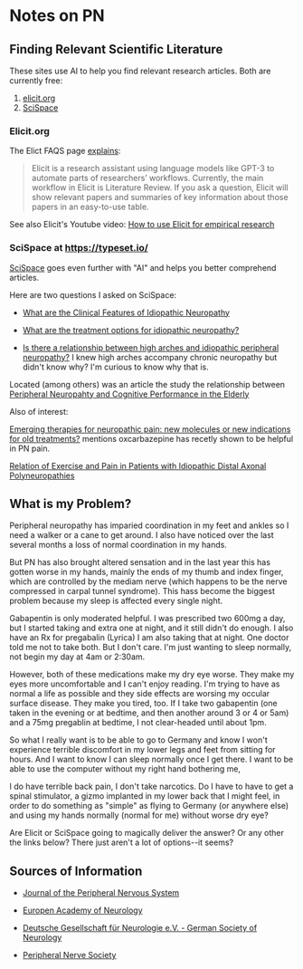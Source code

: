 # Notes on PN

## Finding Relevant Scientific Literature 

These sites use AI to help you find relevant research articles. Both are currently free:

1. [elicit.org](https://elicit.org) 
2. [SciSpace](https://typeset.io/)

### Elicit.org

The Elict FAQS page [explains](https://elicit.org/faq#what-is-elicit):

> Elicit is a research assistant using language models like GPT-3 to automate parts of researchers’ workflows. Currently, the main workflow
in Elicit is Literature Review. If you ask a question, Elicit will show relevant papers and summaries of key information about those papers
in an easy-to-use table.

See also Elicit's Youtube video: [How to use Elicit for empirical research](https://youtu.be/IYvnivEl8Hw)

### SciSpace at <https://typeset.io/> 

[SciSpace](https://typeset.io/) goes even further with "AI" and helps you better comprehend articles.

Here are two questions I asked on SciSpace:

- [What are the Clinical Features of Idiopathic Neuropathy](https://typeset.io/search?q=What%20are%20the%20clinical%20features%20of%20idiopathic%20peripheral%20neuropathy?)

- [What are the treatment options for idiopathic neuropathy?](https://typeset.io/search?q=What%20are%20the%20treatment%20options%20for%20idiopathic%20peripheral%20neuropathy?)

- [Is there a relationship between high arches and idiopathic peripheral neuropathy?](https://typeset.io/search?q=Is%20there%20a%20relationship%20between%20high%20arches%20and%20idiopathic%20peripheral%20neuropathy?)
  I knew high arches accompany chronic neuropathy but didn't know why? I'm curious to know why that is. 

Located (among others) was an article the study the relationship between [Peripheral Neuropahty and Cognitive Performance in the Elderly](https://typeset.io/papers/relationship-between-peripheral-neuropathy-and-cognitive-22jmkhi5gp)

Also of interest:

[Emerging therapies for neuropathic pain: new molecules or new indications for old treatments?](https://typeset.io/papers/emerging-therapies-for-neuropathic-pain-new-molecules-or-new-35onfglesz)
mentions oxcarbazepine has recetly shown to be helpful in PN pain.

[Relation of Exercise and Pain in Patients with Idiopathic Distal Axonal Polyneuropathies](https://typeset.io/papers/relation-of-exercise-and-pain-in-patients-with-idiopathic-1wvbknmogh)

## What is my Problem?

Peripheral neuropathy has imparied coordination in my feet and ankles so I need a walker or a cane to get around. I also have noticed over the last
several months a loss of normal coordination in my hands.

But PN has also brought altered sensation and in the last year this has gotten worse in my hands, mainly the ends of my thumb and index finger, which are
controlled by the mediam nerve (which happens to be the nerve compressed in carpal tunnel syndrome). This hass become the biggest problem because my
sleep is affected every single night. 

Gabapentin is only moderated helpful. I was prescribed two 600mg a day, but I started taking and extra one at night, and it still didn't do enough.
I also have an Rx for pregabalin (Lyrica) I am also taking that at night. One doctor told me
not to take both. But I don't care. I'm just wanting to sleep normally, not begin my day at 4am or 2:30am.

However, both of these medications make my dry eye worse. They make my eyes more uncomfortable and I can't enjoy reading. I'm trying to have as normal
a life as possible and they side effects are worsing my occular surface disease. They make you tired, too. If I take two gabapentin (one taken in the evening
or at bedtime, and then another around 3 or 4 or 5am) and a 75mg pregablin at bedtime, I not clear-headed until about 1pm. 

So what I really want is to be able to go to Germany and know I won't experience terrible discomfort in my lower legs and feet from sitting for hours.
And I want to know I can sleep normally once I get there. I want to be able to use the computer without my right hand bothering me,

I do have terrible back pain, I don't take narcotics. Do I have to have to get a spinal stimulator, a gizmo implanted in my lower back that I might feel,
in order to do something as "simple" as flying to Germany (or anywhere else) and using my hands normally (normal for me) without worse dry eye? 

Are Elicit or SciSpace going to magically deliver the answer? Or any other the links below? There just aren't a lot of options--it seems?

## Sources of Information

- [Journal of the Peripheral Nervous System](https://typeset.io/journals/journal-of-the-peripheral-nervous-system-2dnirmy5)

- [Europen Academy of Neurology](https://www.ean.org/home/partners-and-collaborators/subspecialty-partner-societies/pns-peripheral-nerve-society)

- [Deutsche Gesellschaft für Neurologie e.V. - German Society of Neurology](https://dgn.org/)

- [Peripheral Nerve Society](https://pnsociety.com/)
